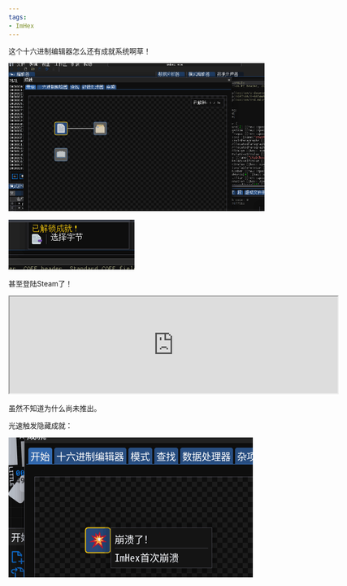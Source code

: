 ```yaml
---
tags:
- ImHex
---
```


这个十六进制编辑器怎么还有成就系统啊草！

![](1.webp)

![](2.webp)

甚至登陆Steam了！

<iframe src="https://store.steampowered.com/widget/2186040" width="646" height="190"></iframe>

虽然不知道为什么尚未推出。

光速触发隐藏成就：

![](3.webp)
